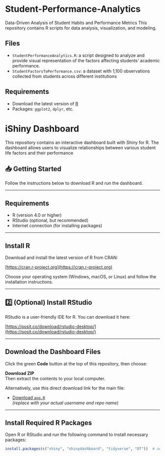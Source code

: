 # Student-Performance-Analytics
Data-Driven Analysis of Student Habits and Performance Metrics
This repository contains R scripts for data analysis, visualization, and modeling.

## Files
- `StudentPerformanceAnalytics.R`: a script designed to analyze and provide visual representation of the factors affecting students' academic performance.
- `StudentFactorsToPerformance.csv`: a dataset with 1,100 observations collected from students across different institutions

## Requirements
- Download the latest version of [R](https://posit.co/download/rstudio-desktop/)
- Packages: `ggplot2`, `dplyr`, etc.


# iShiny Dashboard

This repository contains an interactive dashboard built with Shiny for R. The dashboard allows users to visualize relationships between various student life factors and their performance

## 📥 Getting Started

Follow the instructions below to download R and run the dashboard.

---

## Requirements

- R (version 4.0 or higher)
- RStudio (optional, but recommended)
- Internet connection (for installing packages)

---

## Install R

Download and install the latest version of R from CRAN:

[https://cran.r-project.org](https://cran.r-project.org)

Choose your operating system (Windows, macOS, or Linux) and follow the installation instructions.

---

## 2️⃣ (Optional) Install RStudio

RStudio is a user-friendly IDE for R. You can download it here:

 [https://posit.co/download/rstudio-desktop/](https://posit.co/download/rstudio-desktop/)

---

## Download the Dashboard Files

Click the green **Code** button at the top of this repository, then choose:

**Download ZIP**  
Then extract the contents to your local computer.

Alternatively, use this direct download link for the main file:

- [Download `app.R`](https://raw.githubusercontent.com/yourusername/repo-name/main/app.R)  
*(replace with your actual username and repo name)*

---

## Install Required R Packages

Open R or RStudio and run the following command to install necessary packages:

```r
install.packages(c("shiny", "shinydashboard", "tidyverse", "DT"))  # add more if needed
